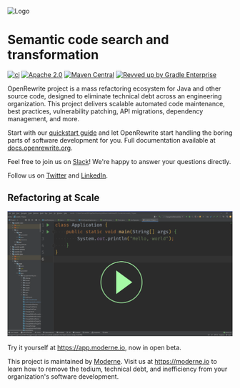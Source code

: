 ![Logo](https://github.com/openrewrite/rewrite/raw/main/doc/logo-oss.png)
# Semantic code search and transformation

[![ci](https://github.com/openrewrite/rewrite/actions/workflows/ci.yml/badge.svg)](https://github.com/openrewrite/rewrite/actions/workflows/ci.yml)
[![Apache 2.0](https://img.shields.io/github/license/openrewrite/rewrite.svg)](https://www.apache.org/licenses/LICENSE-2.0)
[![Maven Central](https://img.shields.io/maven-central/v/org.openrewrite/rewrite-java.svg)](https://mvnrepository.com/artifact/org.openrewrite/rewrite-java)
[![Revved up by Gradle Enterprise](https://img.shields.io/badge/Revved%20up%20by-Gradle%20Enterprise-06A0CE?logo=Gradle&labelColor=02303A)](https://ge.openrewrite.org/scans)

OpenRewrite project is a mass refactoring ecosystem for Java and other source code, designed to eliminate technical debt across an engineering organization.
This project delivers scalable automated code maintenance, best practices, vulnerability patching, API migrations, dependency management, and more.

Start with our [quickstart guide](https://docs.openrewrite.org/getting-started/getting-started) and let OpenRewrite start handling the boring parts of software development for you. Full documentation available at [docs.openrewrite.org](https://docs.openrewrite.org/).

Feel free to join us on [Slack](https://join.slack.com/t/rewriteoss/shared_invite/zt-nj42n3ea-b~62rIHzb3Vo0E1APKCXEA)! We're happy to answer your questions directly.

Follow us on [Twitter](https://twitter.com/moderneinc) and [LinkedIn](https://www.linkedin.com/company/moderneinc).

## Refactoring at Scale

[![Moderne](./doc/video_preview.png)](https://www.youtube.com/watch?v=ndU2GKXQAH0)

Try it yourself at https://app.moderne.io, now in open beta.

This project is maintained by [Moderne](https://moderne.io/).
Visit us at https://moderne.io to learn how to remove the tedium, technical debt, and inefficiency from your organization's software development.
